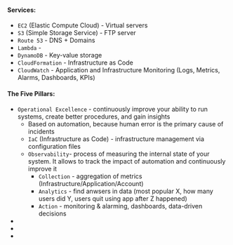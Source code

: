 #### Services:
* `EC2` (Elastic Compute Cloud) - Virtual servers
* `S3` (Simple Storage Service) - FTP server
* `Route 53` - DNS + Domains
* `Lambda` - 
* `DynamoDB` - Key-value storage
* `CloudFormation` - Infrastructure as Code
* `CloudWatch` - Application and Infrastructure Monitoring (Logs, Metrics, Alarms, Dashboards, KPIs)

#### The Five Pillars:
* `Operational Excellence` - continuously improve your ability to run systems, create better procedures, and gain insights
    * Based on automation, because human error is the primary cause of incidents
    * `IaC` (Infrastructure as Code) - infrastructure management via configuration files
    * `Observability`- process of measuring the internal state of your system. It allows to track the impact of automation and continuously improve it
        * `Collection` - aggregation of metrics (Infrastructure/Application/Account)
        * `Analytics` - find anwsers in data (most popular X, how many users did Y, users quit using app after Z happened)
        * `Action` - monitoring & alarming, dashboards, data-driven decisions
* 
* 
* 
